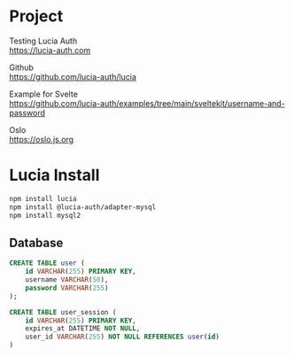 # Project

Testing Lucia Auth  
https://lucia-auth.com

Github  
https://github.com/lucia-auth/lucia

Example for Svelte  
https://github.com/lucia-auth/examples/tree/main/sveltekit/username-and-password

Oslo  
https://oslo.js.org

# Lucia Install

```bash
npm install lucia
npm install @lucia-auth/adapter-mysql
npm install mysql2
```

## Database

```sql
CREATE TABLE user (
    id VARCHAR(255) PRIMARY KEY,
    username VARCHAR(50),
    password VARCHAR(255)
);

CREATE TABLE user_session (
    id VARCHAR(255) PRIMARY KEY,
    expires_at DATETIME NOT NULL,
    user_id VARCHAR(255) NOT NULL REFERENCES user(id)
)
```
